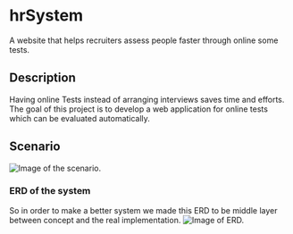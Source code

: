 # hrSystem
A website that helps recruiters assess people faster through online some tests.

## Description
Having online Tests instead of arranging interviews saves time and efforts. The goal of this project is to develop a web application for online tests which can be evaluated automatically.

## Scenario
![Image of the scenario.](https://i.imgur.com/fEexSEZ.jpg)

### ERD of the system

So in order to make a better system we made this ERD to be middle layer between concept and the real implementation.
![Image of ERD.](https://cdn.discordapp.com/attachments/651864590082244639/651864818948767755/ERD-UPDATE.png)
